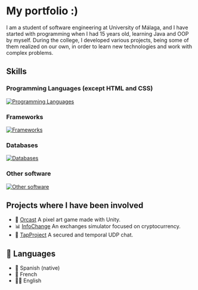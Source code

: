 # My portfolio :)
I am a student of software engineering at University of Málaga, and I have started with programming when I had 15 years old, learning Java and OOP by myself. During the college, I developed various projects, being some of them realized on our own, in order to learn new technologies and work with complex problems.

## Skills

### Programming Languages (except HTML and CSS)
[![Programming Languages](https://skillicons.dev/icons?i=java,js,html,css,c,cpp,cs,python,php,dart,haskell,r)](https://skillicons.dev)

### Frameworks
[![Frameworks](https://skillicons.dev/icons?i=react,express,angular,ros,firebase,spring,flutter,dotnet,bootstrap)](https://skillicons.dev)

### Databases
[![Databases](https://skillicons.dev/icons?i=mysql,postgresql,sqlite)](https://skillicons.dev)

### Other software
[![Other software](https://skillicons.dev/icons?i=nodejs,maven,vscode,idea)](https://skillicons.dev)


## Projects where I have been involved
- 🦫 [Orcast](https://www.yellowbeavers.com) A pixel art game made with Unity.
- 📊 [InfoChange](https://infochange.me) An exchanges simulator focused on cryptocurrency.
- 📨 [TapProject](https://github.com/AFND-Industries/tapProject) A secured and temporal UDP chat.

## 📍 Languages
- 🥘 Spanish (native)
- 🥐 French
- 💂🏼 English
